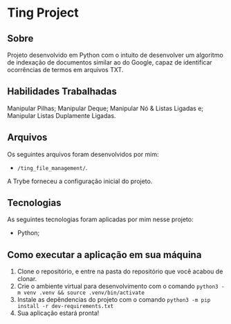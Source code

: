# Ting Project

## Sobre
Projeto desenvolvido em Python com o intuito de desenvolver um algoritmo de indexação de documentos similar ao do Google, capaz de identificar ocorrências de termos em arquivos TXT.

## Habilidades Trabalhadas
Manipular Pilhas;
Manipular Deque;
Manipular Nó & Listas Ligadas e;
Manipular Listas Duplamente Ligadas.

## Arquivos
Os seguintes arquivos foram desenvolvidos por mim:

- `/ting_file_management/`.

A Trybe forneceu a configuração inicial do projeto.

## Tecnologias
As seguintes tecnologias foram aplicadas por mim nesse projeto:
- Python;

## Como executar a aplicação em sua máquina

1. Clone o repositório, e entre na pasta do repositório que você acabou de clonar.
2. Crie o ambiente virtual para desenvolvimento com o comando `python3 -m venv .venv && source .venv/bin/activate`
3. Instale as depêndencias do projeto com o comando `python3 -m pip install -r dev-requirements.txt`
4. Sua aplicação estará pronta!
